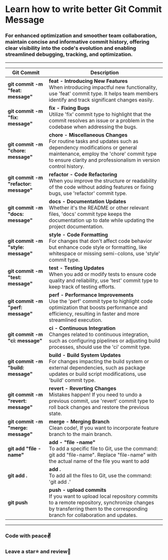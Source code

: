 # Learn how to write better Git Commit Message

<h3>For enhanced optimization and smoother team collaboration, maintain concise and informative commit history, offering clear visibility into the code's evolution and enabling streamlined debugging, tracking, and optimization.</h3>

<hr>

| Git Commit | Description                                                                                                                                                    |
|---------------------------|-------------------------------------------------------------------------------|
|<b> git commit -m "feat: message" </b>  |<b> feat - Introducing New Features </b> <br> When introducing impactful new functionality, use 'feat' commit type. It helps team members identify and track significant changes easily.                                 |
|<b> git commit -m "fix: message" </b> | <b>fix - Fixing Bugs</b> <br> Utilize 'fix' commit type to highlight that the commit resolves an issue or a problem in the codebase when addressing the bugs.                                |
|<b> git commit -m "chore: message" </b> | <b>chore - Miscellaneous Changes</b> <br> For routine tasks and updates such as dependency modifications or general maintenance, employ the 'chore' commit type to ensure clarity and professionalism in version control history.                                |
|<b> git commit -m "refactor: message" </b> | <b>refactor - Code Refactoring</b> <br> When you improve the structure or readability of the code without adding features or fixing bugs, use 'refactor' commit type.                                |
|<b>git commit -m "docs: message" </b> | <b>docs - Documentation Updates</b> <br> Whether it's the README or other relevant files, 'docs' commit type keeps the documentation up to date while updating the project documentation.                    |
|<b> git commit -m "style: message" </b>  | <b>style - Code Formatting</b> <br> For changes that don't affect code behavior but enhance code style or formatting, like whitespace or missing semi-colons, use 'style' commit type.                     |
|<b> git commit -m "test: message" </b> | <b>test - Testing Updates</b> <br> When you add or modify tests to ensure code quality and reliability, use 'test' commit type to keep track of testing efforts.                     |
|<b> git commit -m "perf: message" </b> | <b>perf - Performance Improvements</b> <br> Use the 'perf' commit type to highlight code optimization that boosts performance and efficiency, resulting in faster and more streamlined execution.                     |
|<b> git commit -m "ci: message" </b> | <b>ci - Continuous Integration</b> <br> Changes related to continuous integration, such as configuring pipelines or adjusting build processes, should use the 'ci' commit type.                     |
|<b> git commit -m "build: message" </b> | <b>build - Build System Updates</b> <br> For changes impacting the build system or external dependencies, such as package updates or build script modifications, use 'build' commit type.                     |
|<b> git commit -m "revert: message" </b> | <b>revert - Reverting Changes</b> <br> Mistakes happen! If you need to undo a previous commit, use 'revert' commit type to roll back changes and restore the previous state.                     |
|<b> git commit -m "merge: message" </b> | <b>merge - Merging Branch</b> <br> Clean code!, If you want to incorporate feature branch to the main branch.                 |
|<b> git add "file - name" </b> | <b>add - "file -name"</b> <br> To add a specific file to Git, use the command: git add "file-name". Replace "file-name" with the actual name of the file you want to add               |
|<b> git add . </b> | <b> add . </b> <br> To add all the files to Git, use the command: 'git add .'    |
|<b> git push </b> | <b> push - upload commits </b> <br> If you want to upload local repository commits to a remote repository, synchronize changes by transferring them to the corresponding branch for collaboration and updates.  |

<hr>
<h3>Code with peace✌️</h3>
<h3>Leave a star⭐ and review📖</h3>
